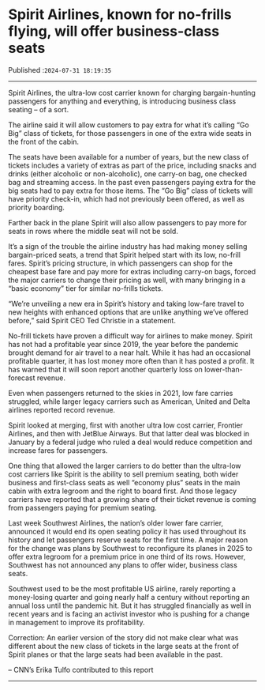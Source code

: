 # Spirit Airlines, known for no-frills flying, will offer business-class seats

Published :`2024-07-31 18:19:35`

---

Spirit Airlines, the ultra-low cost carrier known for charging bargain-hunting passengers for anything and everything, is introducing business class seating – of a sort.

The airline said it will allow customers to pay extra for what it’s calling “Go Big” class of tickets, for those passengers in one of the extra wide seats in the front of the cabin.

The seats have been available for a number of years, but the new class of tickets includes a variety of extras as part of the price, including snacks and drinks (either alcoholic or non-alcoholic), one carry-on bag, one checked bag and streaming access. In the past even passengers paying extra for the big seats had to pay extra for those items. The “Go Big” class of tickets will have priority check-in, which had not previously been offered, as well as priority boarding.

Farther back in the plane Spirit will also allow passengers to pay more for seats in rows where the middle seat will not be sold.

It’s a sign of the trouble the airline industry has had making money selling bargain-priced seats, a trend that Spirit helped start with its low, no-frill fares. Spirit’s pricing structure, in which passengers can shop for the cheapest base fare and pay more for extras including carry-on bags, forced the major carriers to change their pricing as well, with many bringing in a “basic economy” tier for similar no-frills tickets.

“We’re unveiling a new era in Spirit’s history and taking low-fare travel to new heights with enhanced options that are unlike anything we’ve offered before,” said Spirit CEO Ted Christie in a statement.

No-frill tickets have proven a difficult way for airlines to make money. Spirit has not had a profitable year since 2019, the year before the pandemic brought demand for air travel to a near halt. While it has had an occasional profitable quarter, it has lost money more often than it has posted a profit. It has warned that it will soon report another quarterly loss on lower-than-forecast revenue.

Even when passengers returned to the skies in 2021, low fare carries struggled, while larger legacy carriers such as American, United and Delta airlines reported record revenue.

Spirit looked at merging, first with another ultra low cost carrier, Frontier Airlines, and then with JetBlue Airways. But that latter deal was blocked in January by a federal judge who ruled a deal would reduce competition and increase fares for passengers.

One thing that allowed the larger carriers to do better than the ultra-low cost carriers like Spirit is the ability to sell premium seating, both wider business and first-class seats as well “economy plus” seats in the main cabin with extra legroom and the right to board first. And those legacy carriers have reported that a growing share of their ticket revenue is coming from passengers paying for premium seating.

Last week Southwest Airlines, the nation’s older lower fare carrier, announced it would end its open seating policy it has used throughout its history and let passengers reserve seats for the first time. A major reason for the change was plans by Southwest to reconfigure its planes in 2025 to offer extra legroom for a premium price in one third of its rows. However, Southwest has not announced any plans to offer wider, business class seats.

Southwest used to be the most profitable US airline, rarely reporting a money-losing quarter and going nearly half a century without reporting an annual loss until the pandemic hit. But it has struggled financially as well in recent years and is facing an activist investor who is pushing for a change in management to improve its profitability.

Correction: An earlier version of the story did not make clear what was different about the new class of tickets in the large seats at the front of Spirit planes or that the large seats had been available in the past.

– CNN’s Erika Tulfo contributed to this report

---

